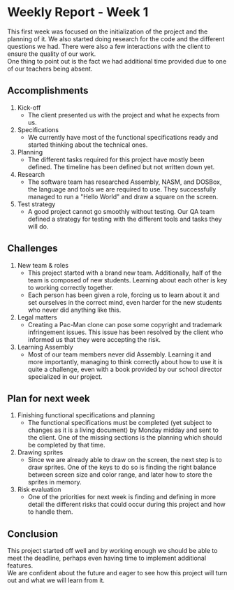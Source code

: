 # Weekly Report - Week 1

This first week was focused on the initialization of the project and the planning of it. We also started doing research for the code and the different questions we had. There were also a few interactions with the client to ensure the quality of our work.  
One thing to point out is the fact we had additional time provided due to one of our teachers being absent.

## Accomplishments

1. Kick-off
    - The client presented us with the project and what he expects from us.
2. Specifications
    - We currently have most of the functional specifications ready and started thinking about the technical ones.
3. Planning
    - The different tasks required for this project have mostly been defined. The timeline has been defined but not written down yet.
4. Research
    - The software team has researched Assembly, NASM, and DOSBox, the language and tools we are required to use. They successfully managed to run a "Hello World" and draw a square on the screen.
5. Test strategy
    - A good project cannot go smoothly without testing. Our QA team defined a strategy for testing with the different tools and tasks they will do.

## Challenges

1. New team & roles
    - This project started with a brand new team. Additionally, half of the team is composed of new students. Learning about each other is key to working correctly together.
    - Each person has been given a role, forcing us to learn about it and set ourselves in the correct mind, even harder for the new students who never did anything like this.
2. Legal matters
    - Creating a Pac-Man clone can pose some copyright and trademark infringement issues. This issue has been resolved by the client who informed us that they were accepting the risk.
3. Learning Assembly
    - Most of our team members never did Assembly. Learning it and more importantly, managing to think correctly about how to use it is quite a challenge, even with a book provided by our school director specialized in our project.

## Plan for next week

1. Finishing functional specifications and planning
    - The functional specifications must be completed (yet subject to changes as it is a living document) by Monday midday and sent to the client. One of the missing sections is the planning which should be completed by that time.
2. Drawing sprites
    - Since we are already able to draw on the screen, the next step is to draw sprites. One of the keys to do so is finding the right balance between screen size and color range, and later how to store the sprites in memory.
3. Risk evaluation
    - One of the priorities for next week is finding and defining in more detail the different risks that could occur during this project and how to handle them.

## Conclusion

This project started off well and by working enough we should be able to meet the deadline, perhaps even having time to implement additional features.  
We are confident about the future and eager to see how this project will turn out and what we will learn from it.
